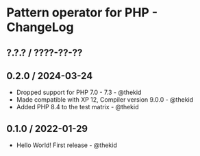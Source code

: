 Pattern operator for PHP - ChangeLog
===============================

## ?.?.? / ????-??-??

## 0.2.0 / 2024-03-24

* Dropped support for PHP 7.0 - 7.3 - @thekid
* Made compatible with XP 12, Compiler version 9.0.0 - @thekid
* Added PHP 8.4 to the test matrix - @thekid

## 0.1.0 / 2022-01-29

* Hello World! First release - @thekid